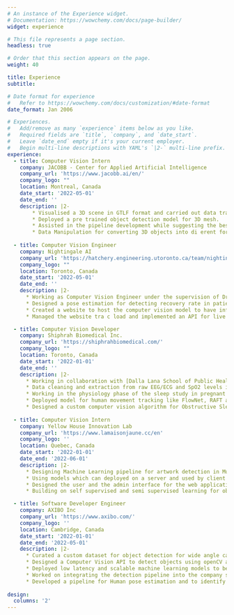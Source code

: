 ```yaml
---
# An instance of the Experience widget.
# Documentation: https://wowchemy.com/docs/page-builder/
widget: experience

# This file represents a page section.
headless: true

# Order that this section appears on the page.
weight: 40

title: Experience
subtitle:

# Date format for experience
#   Refer to https://wowchemy.com/docs/customization/#date-format
date_format: Jan 2006

# Experiences.
#   Add/remove as many `experience` items below as you like.
#   Required fields are `title`, `company`, and `date_start`.
#   Leave `date_end` empty if it's your current employer.
#   Begin multi-line descriptions with YAML's `|2-` multi-line prefix.
experience:
  - title: Computer Vision Intern
    company: JACOBB - Center for Applied Artificial Intelligence 
    company_url: 'https://www.jacobb.ai/en/'
    company_logo: ""
    location: Montreal, Canada
    date_start: '2022-05-01'
    date_end: ''
    description: |2-
        * Visualised a 3D scene in GTLF format and carried out data transformation.
        * Deployed a pre trained object detection model for 3D mesh.
        * Assisted in the pipeline development while suggesting the best way to carry out mesh completion in a 3D scene.
        * Data Manipulation for converting 3D objects into di erent formats like .obj, .glp format.
        
  - title: Computer Vision Engineer
    company: Nightingale AI
    company_url: 'https://hatchery.engineering.utoronto.ca/team/nightingaleai/'
    company_logo: ""
    location: Toronto, Canada
    date_start: '2022-05-01'
    date_end: ''
    description: |2-
      * Working as Computer Vision Engineer under the supervision of Dr. Charlene Chu.
      * Designed a pose estimation for detecting recovery rate in patients.
      * Created a website to host the computer vision model to have inference on images and videos.
      * Managed the website tra c load and implemented an API for live camera inference.

  - title: Computer Vision Developer
    company: Shiphrah Biomedical Inc.
    company_url: 'https://shiphrahbiomedical.com/'
    company_logo: ""
    location: Toronto, Canada
    date_start: '2022-01-01'
    date_end: ''
    description: |2-
      * Working in collaboration with [Dalla Lana School of Public Health, University of Toronto](https://www.dlsph.utoronto.ca/) and advised by [Dr.Elham Dolatabadi](https://ihpme.utoronto.ca/faculty/elham-dolatabadi/).
      * Data cleaning and extraction from raw EEG/ECG and SpO2 levels in patients.
      * Working in the physiology phase of the sleep study in pregnant women during trimester phase.
      * Deployed model for human movement tracking like FlowNet, RAFT and DeepFlow.
      * Designed a custom computer vision algorithm for Obstructive Sleep Apnea Prediction using Infrared Cameras.
    
  - title: Computer Vision Intern
    company: Yellow House Innovation Lab
    company_url: 'https://www.lamaisonjaune.cc/en'
    company_logo: ''
    location: Quebec, Canada
    date_start: '2022-01-01'
    date_end: '2022-06-01'
    description: |2-
      * Designing Machine Learning pipeline for artwork detection in Museums.
      * Using models which can deployed on a server and used by client on a low end mobile device.
      * Designed the user and the admin interface for the web application.
      * Building on self supervised and semi supervised learning for object detection which can be customised to delete data and to update a dataset.

  - title: Software Developer Engineer 
    company: AXIBO Inc
    company_url: 'https://www.axibo.com/'
    company_logo: ''
    location: Cambridge, Canada
    date_start: '2022-01-01'
    date_end: '2022-05-01'
    description: |2-
      * Curated a custom dataset for object detection for wide angle camera images.
      * Designed a Computer Vision API to detect objects using openCV and deep learning models for object detection.
      * Deployed low latency and scalable machine learning models to be deployed in TPU and mobile phones.
      * Worked on integrating the detection pipeline into the company software to facilitate the company hardware.
      * Developed a pipeline for Human pose estimation and to identify a person out of multiple subjects using sate of art models like DeepSort, Sort and YoloV4.
    
design:
  columns: '2'
---
```


